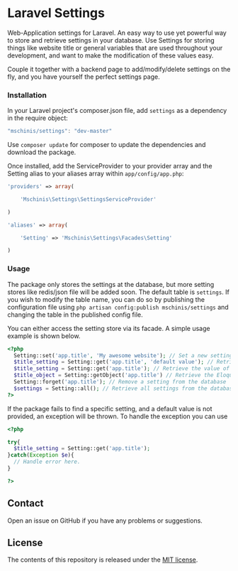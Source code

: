 # Laravel Settings

Web-Application settings for Laravel. An easy way to use yet powerful way to store and retrieve settings in your database. 
Use Settings for storing things like website title or general variables that are used throughout your development, and want to make the modification of these values easy.

Couple it together with a backend page to add/modify/delete settings on the fly, and you have yourself the perfect settings page.

### Installation

In your Laravel project's composer.json file, add `settings` as a dependency in the require object:

```js
"mschinis/settings": "dev-master"
```

Use `composer update` for composer to update the dependencies and download the package.

Once installed, add the ServiceProvider to your provider array and the Setting alias to your aliases array within `app/config/app.php`:

```php
'providers' => array(

    'Mschinis\Settings\SettingsServiceProvider'

)

'aliases' => array(

    'Setting' => 'Mschinis\Settings\Facades\Setting'

)
```
### Usage
The package only stores the settings at the database, but more setting stores like redis/json file will be added soon.
The default table is `settings`. If you wish to modify the table name, you can do so by publishing the configuration file using `php artisan config:publish mschinis/settings` and changing the table in the published config file.

You can either access the setting store via its facade. A simple usage example is shown below.

```php
<?php
  Setting::set('app.title', 'My awesome website'); // Set a new setting / Update an existing setting
  $title_setting = Setting::get('app.title', 'default value'); // Retrieve the value of a setting, with a default fallback
  $title_setting = Setting::get('app.title'); // Retrieve the value of a setting with no default fallback
  $title_object = Setting::getObject('app.title') // Retrieve the Eloquent object model of the 'app.title' setting.
  Setting::forget('app.title'); // Remove a setting from the database
  $settings = Setting::all(); // Retrieve all settings from the database
?>
```

If the package fails to find a specific setting, and a default value is not provided, an exception will be thrown. To handle the exception you can use

```php
<?php

try{
  $title_setting = Setting::get('app.title');
}catch(Exception $e){
  // Handle error here.
}

?>
```

## Contact

Open an issue on GitHub if you have any problems or suggestions.

## License

The contents of this repository is released under the [MIT license](http://opensource.org/licenses/MIT).
